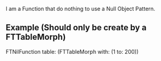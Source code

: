 I am a Function that do nothing to use a Null Object Pattern.	Example (Should only be create by a FTTableMorph)-------------------------------------------------FTNilFunction table: (FTTableMorph with: (1 to: 200))